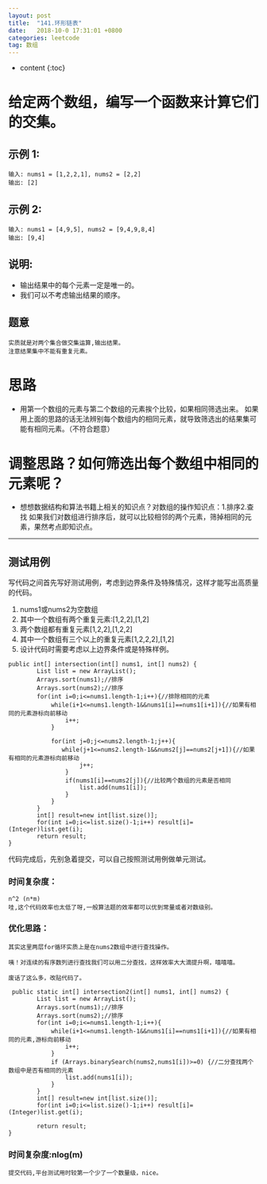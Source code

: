 ```yaml
---
layout: post
title:  "141.环形链表"
date:   2018-10-0 17:31:01 +0800
categories: leetcode
tag: 数组
---
```


* content
{:toc}

# 给定两个数组，编写一个函数来计算它们的交集。

## 示例 1:

    输入: nums1 = [1,2,2,1], nums2 = [2,2]
    输出: [2]
## 示例 2:

    输入: nums1 = [4,9,5], nums2 = [9,4,9,8,4]
    输出: [9,4]
## 说明:

- 输出结果中的每个元素一定是唯一的。
- 我们可以不考虑输出结果的顺序。

## 题意
    实质就是对两个集合做交集运算,输出结果。
    注意结果集中不能有重复元素。
# 思路
- 用第一个数组的元素与第二个数组的元素挨个比较，如果相同筛选出来。
如果用上面的思路的话无法辨别每个数组内的相同元素，就导致筛选出的结果集可能有相同元素。（不符合题意）
#    调整思路？如何筛选出每个数组中相同的元素呢？
- 想想数据结构和算法书籍上相关的知识点？对数组的操作知识点：1.排序2.查找
如果我们对数组进行排序后，就可以比较相邻的两个元素，筛掉相同的元素，果然考点即知识点。
-----
## 测试用例
写代码之间首先写好测试用例，考虑到边界条件及特殊情况，这样才能写出高质量的代码。

1. nums1或nums2为空数组
2. 其中一个数组有两个重复元素:[1,2,2],[1,2]
3. 两个数组都有重复元素[1,2,2],[1,2,2]
4. 其中一个数组有三个以上的重复元素[1,2,2,2],[1,2]
5. 设计代码时需要考虑以上边界条件或是特殊样例。
```
public int[] intersection(int[] nums1, int[] nums2) {
        List list = new ArrayList();
        Arrays.sort(nums1);//排序
        Arrays.sort(nums2);//排序
        for(int i=0;i<=nums1.length-1;i++){//排除相同的元素
            while(i+1<=nums1.length-1&&nums1[i]==nums1[i+1]){//如果有相同的元素游标向前移动
                i++;
            }

            for(int j=0;j<=nums2.length-1;j++){
               while(j+1<=nums2.length-1&&nums2[j]==nums2[j+1]){//如果有相同的元素游标向前移动
                    j++;
                }
                if(nums1[i]==nums2[j]){//比较两个数组的元素是否相同
                    list.add(nums1[i]);
                }
            }
        }
        int[] result=new int[list.size()];
        for(int i=0;i<=list.size()-1;i++) result[i]=(Integer)list.get(i);
        return result;
}
```
代码完成后，先别急着提交，可以自己按照测试用例做单元测试。

### 时间复杂度：
    n^2 (n*m)
    哇,这个代码效率也太低了呀,一般算法题的效率都可以优到常量或者对数级别。

### 优化思路：
    其实这里两层for循环实质上是在nums2数组中进行查找操作。

    咦！对连续的有序数列进行查找我们可以用二分查找，这样效率大大滴提升啊，嘻嘻嘻。

    废话了这么多，改贴代码了。
```
 public static int[] intersection2(int[] nums1, int[] nums2) {
        List list = new ArrayList();
        Arrays.sort(nums1);//排序
        Arrays.sort(nums2);//排序
        for(int i=0;i<=nums1.length-1;i++){
            while(i+1<=nums1.length-1&&nums1[i]==nums1[i+1]){//如果有相同的元素,游标向前移动
                i++;
            }
            if (Arrays.binarySearch(nums2,nums1[i])>=0) {//二分查找两个数组中是否有相同的元素
                list.add(nums1[i]);
            }
        }
        int[] result=new int[list.size()];
        for(int i=0;i<=list.size()-1;i++) result[i]=(Integer)list.get(i);
       
        return result;
}
```
### 时间复杂度:nlog(m)
    提交代码,平台测试用时较第一个少了一个数量级，nice。